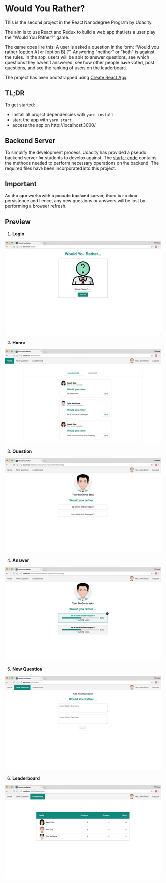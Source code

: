 # Would You Rather?

This is the second project in the React Nanodegree Program by Udacity.

The aim is to use React and Redux to build a web app that lets a user play the “Would You Rather?” game.

The game goes like this: A user is asked a question in the form: “Would you rather [option A] or [option B] ?”. Answering "neither" or "both" is against the rules. In the app, users will be able to answer questions, see which questions they haven’t answered, see how other people have voted, post questions, and see the ranking of users on the leaderboard.

The project has been bootstrapped using [Create React App](https://github.com/facebookincubator/create-react-app).

## TL;DR

To get started:

* install all project dependencies with `yarn install`
* start the app with `yarn start`
* access the app on http://localhost:3000/

## Backend Server

To simplify the development process, Udacity has provided a pseudo backend server for students to develop against. The [starter code](https://github.com/udacity/reactnd-project-would-you-rather-starter) contains the methods needed to perform necessary operations on the backend. The required files have been incorporated into this project.

## Important

As the app works with a pseudo backend server, there is no data persistence and hence, any new questions or answers will be lost by performing a browser refresh.

## Preview

1. **Login**
<img src="https://github.com/Shrreya/Would-You-Rather/blob/master/screenshots/Login.png" />

2. **Home**
<img src="https://github.com/Shrreya/Would-You-Rather/blob/master/screenshots/Home.png" />

3. **Question**
<img src="https://github.com/Shrreya/Would-You-Rather/blob/master/screenshots/Question.png" />

4. **Answer**
<img src="https://github.com/Shrreya/Would-You-Rather/blob/master/screenshots/Answer.png" />

5. **New Question**
<img src="https://github.com/Shrreya/Would-You-Rather/blob/master/screenshots/New%20Question.png" />

6. **Leaderboard**
<img src="https://github.com/Shrreya/Would-You-Rather/blob/master/screenshots/Leaderboard.png" />
